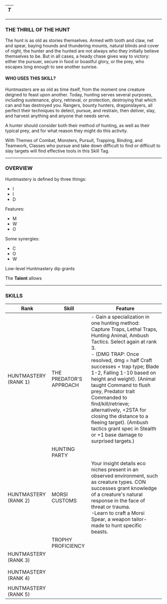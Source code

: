 
| *T* |
| --- |

________________________
### THE THRILL OF THE HUNT

The hunt is as old as stories themselves. Armed with tooth and claw, net and spear, baying hounds and thundering mounts, natural blinds and cover of night, the hunter and the hunted are not always who they initially believe themselves to be. But in all cases, a heady chase gives way to victory: either the pursuer, secure in food or boastful glory, or the prey, who escapes long enough to see another sunrise.

#### WHO USES THIS SKILL?

Huntmasters are as old as time itself, from the moment one creature deigned to feast upon another. Today, hunting serves several purposes, including sustenance, glory, retrieval, or protection, destroying that which can and has destroyed you. Rangers, bounty hunters, dragonslayers, all perfect their techniques to detect, pursue, and restrain, then deliver, slay, and harvest anything and anyone that needs serve.

A hunter should consider both their method of hunting, as well as their typical prey, and for what reason they might do this activity.

With Themes of Combat, Monsters, Pursuit, Trapping, Binding, and Teamwork, Classes who pursue and take down difficult to find or difficult to slay targets will find effective tools in this Skill Tag.

---
### OVERVIEW

Huntmastery is defined by three things:
- I
- I
- D

Features:
- M
- W
- O

Some synergies:
- C
- O
- W

Low-level Huntmastery dip grants 


The **Talent** allows 

---
### SKILLS

| Rank                 | Skill                   | Feature                                                                                                                                                                                                                                                                                                                                                                                                                                                                                                  |
| -------------------- | ----------------------- | -------------------------------------------------------------------------------------------------------------------------------------------------------------------------------------------------------------------------------------------------------------------------------------------------------------------------------------------------------------------------------------------------------------------------------------------------------------------------------------------------------- |
| HUNTMASTERY (RANK 1) | THE PREDATOR'S APPROACH | - Gain a specialization in one hunting method: Capture Traps, Lethal Traps, Hunting Animal, Ambush Tactics. Select again at rank 3.<br>- (DMG TRAP: Once resolved, dmg = half Craft successes + trap type; Blade 1-2, Falling 1-10 based on height and weight). (Animal taught Command to flush prey, Predator trait Commanded to find/kill/retrieve; alternatively, +2STA for closing the distance to a fleeing target). (Ambush tactics grant spec in Stealth or +1 base damage to surprised targets.) |
|                      | HUNTING PARTY           |                                                                                                                                                                                                                                                                                                                                                                                                                                                                                                          |
| HUNTMASTERY (RANK 2) | MORSI CUSTOMS           | Your insight details eco niches present in an observed environment, such as creature types. CON successes grant knowledge of a creature's natural response in the face of threat or trauma.<br>-Learn to craft a Morsi Spear, a weapon tailor-made to hunt specific beasts.                                                                                                                                                                                                                              |
|                      | TROPHY PROFICIENCY      |                                                                                                                                                                                                                                                                                                                                                                                                                                                                                                          |
| HUNTMASTERY (RANK 3) |                         |                                                                                                                                                                                                                                                                                                                                                                                                                                                                                                          |
|                      |                         |                                                                                                                                                                                                                                                                                                                                                                                                                                                                                                          |
|                      |                         |                                                                                                                                                                                                                                                                                                                                                                                                                                                                                                          |
| HUNTMASTERY (RANK 4) |                         |                                                                                                                                                                                                                                                                                                                                                                                                                                                                                                          |
|                      |                         |                                                                                                                                                                                                                                                                                                                                                                                                                                                                                                          |
| HUNTMASTERY (RANK 5) |                         |                                                                                                                                                                                                                                                                                                                                                                                                                                                                                                          |
